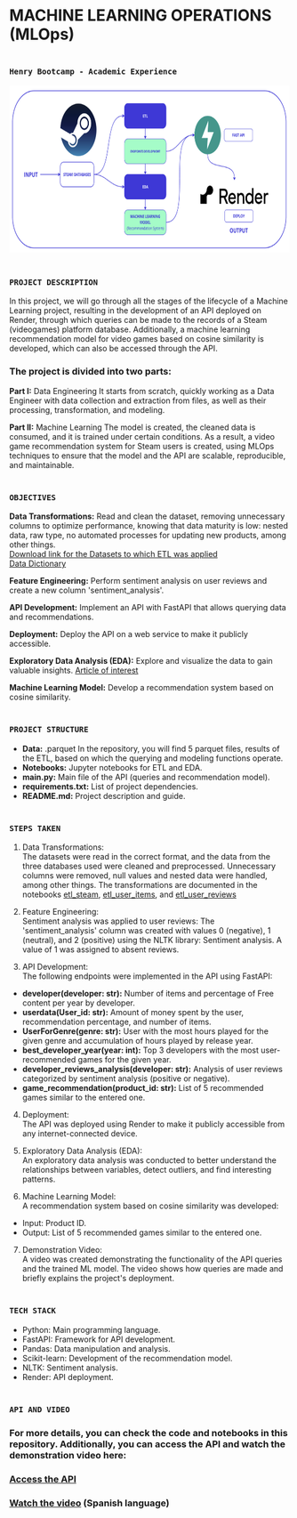 
# <h1 align=left> MACHINE LEARNING OPERATIONS (MLOps) </h1>
# <h3 align=left>**`Henry Bootcamp - Academic Experience`**</h3>

<p align="center">
<img src="image.png" height=300>
</p>

# <h3 align=left>**`PROJECT DESCRIPTION`**</h3>

In this project, we will go through all the stages of the lifecycle of a Machine Learning project, resulting in the development of an API deployed on Render, through which queries can be made to the records of a Steam (videogames) platform database. Additionally, a machine learning recommendation model for video games based on cosine similarity is developed, which can also be accessed through the API.


### The project is divided into two parts:

**Part I:** Data Engineering
It starts from scratch, quickly working as a Data Engineer with data collection and extraction from files, as well as their processing, transformation, and modeling.

**Part II:** Machine Learning
The model is created, the cleaned data is consumed, and it is trained under certain conditions. As a result, a video game recommendation system for Steam users is created, using MLOps techniques to ensure that the model and the API are scalable, reproducible, and maintainable.


</p>

# <h3 align=left>**`OBJECTIVES`**</h3>

**Data Transformations:** Read and clean the dataset, removing unnecessary columns to optimize performance, knowing that data maturity is low: nested data, raw type, no automated processes for updating new products, among other things.   
[Download link for the Datasets to which ETL was applied](https://drive.google.com/drive/folders/1HqBG2-sUkz_R3h1dZU5F2uAzpRn7BSpj)   
[Data Dictionary](https://docs.google.com/spreadsheets/d/1-t9HLzLHIGXvliq56UE_gMaWBVTPfrlTf2D9uAtLGrk/edit#gid=0)

**Feature Engineering:** Perform sentiment analysis on user reviews and create a new column 'sentiment_analysis'.

**API Development:** Implement an API with FastAPI that allows querying data and recommendations.

**Deployment:** Deploy the API on a web service to make it publicly accessible.

**Exploratory Data Analysis (EDA):** Explore and visualize the data to gain valuable insights.
[Article of interest](https://medium.com/swlh/introduction-to-exploratory-data-analysis-eda-d83424e47151)

**Machine Learning Model:**
Develop a recommendation system based on cosine similarity. 

# <h3 align=left>**`PROJECT STRUCTURE`**</h3>

- **Data:**  .parquet In the repository, you will find 5 parquet files, results of the ETL, based on which the querying and modeling functions operate.
- **Notebooks:** Jupyter notebooks for ETL and EDA.
- **main.py:** Main file of the API (queries and recommendation model).
- **requirements.txt:** List of project dependencies.
- **README.md:** Project description and guide.

# <h3 align=left>**`STEPS TAKEN`**</h3>

1. Data Transformations:  
The datasets were read in the correct format, and the data from the three databases used were cleaned and preprocessed. Unnecessary columns were removed, null values and nested data were handled, among other things.
The transformations are documented in the notebooks [etl_steam](https://github.com/PaulaDaher/Proyecto_MLOps_STEAM/blob/main/EDA_steam.ipynb), [etl_user_items](https://github.com/PaulaDaher/Proyecto_MLOps_STEAM/blob/main/ETL_user_items.ipynb), and [etl_user_reviews](https://github.com/PaulaDaher/Proyecto_MLOps_STEAM/blob/main/ETL_user_reviews.ipynb)

2. Feature Engineering:  
Sentiment analysis was applied to user reviews:
The 'sentiment_analysis' column was created with values 0 (negative), 1 (neutral), and 2 (positive) using the NLTK library: Sentiment analysis.
A value of 1 was assigned to absent reviews.

3. API Development:  
The following endpoints were implemented in the API using FastAPI:

- **developer(developer: str):** Number of items and percentage of Free content per year by developer.  
- **userdata(User_id: str):** Amount of money spent by the user, recommendation percentage, and number of items.  
- **UserForGenre(genre: str):** User with the most hours played for the given genre and accumulation of hours played by release year.  
- **best_developer_year(year: int):** Top 3 developers with the most user-recommended games for the given year.  
- **developer_reviews_analysis(developer: str):** Analysis of user reviews categorized by sentiment analysis (positive or negative).  
- **game_recommendation(product_id: str):** List of 5 recommended games similar to the entered one.  

4. Deployment:  
The API was deployed using Render to make it publicly accessible from any internet-connected device.

5. Exploratory Data Analysis (EDA):  
An exploratory data analysis was conducted to better understand the relationships between variables, detect outliers, and find interesting patterns.

6. Machine Learning Model:  
A recommendation system based on cosine similarity was developed:
- Input: Product ID.
- Output: List of 5 recommended games similar to the entered one.

7. Demonstration Video:  
A video was created demonstrating the functionality of the API queries and the trained ML model. The video shows how queries are made and briefly explains the project's deployment.

# <h3 align=left>**`TECH STACK`**</h3>
- Python: Main programming language.
- FastAPI: Framework for API development.
- Pandas: Data manipulation and analysis.
- Scikit-learn: Development of the recommendation model.
- NLTK: Sentiment analysis.
- Render: API deployment.


# <h3 align=left>**`API AND VIDEO`**</h3>
### For more details, you can check the code and notebooks in this repository. Additionally, you can access the API and watch the demonstration video here:
### [Access the API](https://proyecto-mlops-steam-4gux.onrender.com)
### [Watch the video](https://drive.google.com/drive/u/0/folders/1QQB0huSYZECBoJL1wp-4G3Q5RqbGJpaG) (Spanish language)




